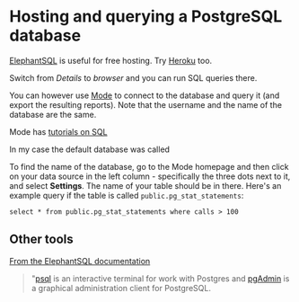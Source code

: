 # Hosting and querying a PostgreSQL database

[ElephantSQL](https://www.elephantsql.com/) is useful for free hosting. Try [Heroku](https://www.heroku.com/pricing#databases) too.

Switch from *Details* to *browser* and you can run SQL queries there.

You can however use [Mode](https://modeanalytics.com/) to connect to the database and query it (and export the resulting reports). Note that the username and the name of the database are the same. 

Mode has [tutorials on SQL](https://community.modeanalytics.com/sql/tutorial/introduction-to-sql/)

In my case the default database was called

To find the name of the database, go to the Mode homepage and then click on your data source in the left column - specifically the three dots next to it, and select **Settings**. The name of your table should be in there. Here's an example query if the table is called `public.pg_stat_statements`:

`select * from public.pg_stat_statements where calls > 100`

## Other tools

[From the ElephantSQL documentation](https://www.elephantsql.com/docs/index.html)

> "[psql](https://www.postgresql.org/docs/9.1/static/app-psql.html) is an interactive terminal for work with Postgres and [pgAdmin](https://www.elephantsql.com/docs/pgadmin.html) is a graphical administration client for PostgreSQL. 
